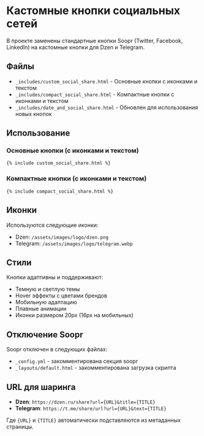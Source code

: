 # Кастомные кнопки социальных сетей

В проекте заменены стандартные кнопки Soopr (Twitter, Facebook, LinkedIn) на кастомные кнопки для Dzen и Telegram.

## Файлы

- `_includes/custom_social_share.html` - Основные кнопки с иконками и текстом
- `_includes/compact_social_share.html` - Компактные кнопки с иконками и текстом
- `_includes/date_and_social_share.html` - Обновлен для использования новых кнопок

## Использование

### Основные кнопки (с иконками и текстом)
```liquid
{% include custom_social_share.html %}
```

### Компактные кнопки (с иконками и текстом)
```liquid
{% include compact_social_share.html %}
```

## Иконки

Используются следующие иконки:
- Dzen: `/assets/images/logo/dzen.png`
- Telegram: `/assets/images/logo/telegram.webp`

## Стили

Кнопки адаптивны и поддерживают:
- Темную и светлую темы
- Hover эффекты с цветами брендов
- Мобильную адаптацию
- Плавные анимации
- Иконки размером 20px (16px на мобильных)

## Отключение Soopr

Soopr отключен в следующих файлах:
- `_config.yml` - закомментирована секция soopr
- `_layouts/default.html` - закомментирована загрузка скрипта

## URL для шаринга

- **Dzen**: `https://dzen.ru/share?url={URL}&title={TITLE}`
- **Telegram**: `https://t.me/share/url?url={URL}&text={TITLE}`

Где `{URL}` и `{TITLE}` автоматически подставляются из метаданных страницы. 